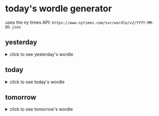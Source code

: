 # today's wordle generator

uses the ny times API: `https://www.nytimes.com/svc/wordle/v2/YYYY-MM-DD.json`

## yesterday

<details>
    <summary>click to see yesterday's wordle</summary>

    queen

</details>

## today

<details>
    <summary>click to see today's wordle</summary>

    throw

</details>

## tomorrow

<details>
    <summary>click to see tomorrow's wordle</summary>

    guide

</details>
